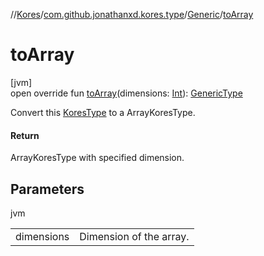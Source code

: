 //[Kores](../../../index.md)/[com.github.jonathanxd.kores.type](../index.md)/[Generic](index.md)/[toArray](to-array.md)

# toArray

[jvm]\
open override fun [toArray](to-array.md)(dimensions: [Int](https://kotlinlang.org/api/latest/jvm/stdlib/kotlin/-int/index.html)): [GenericType](../-generic-type/index.md)

Convert this [KoresType](../-kores-type/index.md) to a ArrayKoresType.

#### Return

ArrayKoresType with specified dimension.

## Parameters

jvm

| | |
|---|---|
| dimensions | Dimension of the array. |
